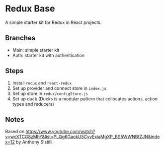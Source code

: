 # Redux Base

A simple starter kit for Redux in React projects.

## Branches

- Main: simple starter kit
- Auth: starter kit with authentication

## Steps

1. Install `redux` and `react-redux`
2. Set up provider and connect store in `index.js`
3. Set up store in `redux/configStore.js`
4. Set up duck (Ducks is a modular pattern that collocates actions, action types and reducers)

## Notes

Based on https://www.youtube.com/watch?v=wcXTCG8zMhY&list=PLQg6GaokU5CyvExiaMgXP_BS5WWNBfZJN&index=12 by Anthony Sistilli
